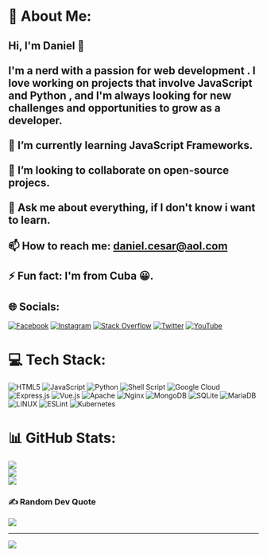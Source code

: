 # 💫 About Me:
## Hi, I'm Daniel 👋<br><br>I'm a nerd with a passion for web development . I love working on projects that involve JavaScript and Python , and I'm always looking for new challenges and opportunities to grow as a developer.<br><br>🌱 I’m currently learning JavaScript Frameworks.<br><br>👯 I’m looking to collaborate on open-source projecs.<br><br>💬 Ask me about everything, if I don't know i want to learn.<br><br>📫 How to reach me: daniel.cesar@aol.com<br><br>⚡ Fun fact: I'm from Cuba 😀.


## 🌐 Socials:
[![Facebook](https://img.shields.io/badge/Facebook-%231877F2.svg?logo=Facebook&logoColor=white)](https://facebook.com/cesardaniel.saucedocancio) [![Instagram](https://img.shields.io/badge/Instagram-%23E4405F.svg?logo=Instagram&logoColor=white)](https://instagram.com/cesar.dani_cu) [![Stack Overflow](https://img.shields.io/badge/-Stackoverflow-FE7A16?logo=stack-overflow&logoColor=white)](https://stackoverflow.com/users/15160941) [![Twitter](https://img.shields.io/badge/Twitter-%231DA1F2.svg?logo=Twitter&logoColor=white)](https://twitter.com/@Dani_BS_cu) [![YouTube](https://img.shields.io/badge/YouTube-%23FF0000.svg?logo=YouTube&logoColor=white)](https://youtube.com/@@cesarsaucedocancio) 

# 💻 Tech Stack:
![HTML5](https://img.shields.io/badge/html5-%23E34F26.svg?style=for-the-badge&logo=html5&logoColor=white) ![JavaScript](https://img.shields.io/badge/javascript-%23323330.svg?style=for-the-badge&logo=javascript&logoColor=%23F7DF1E) ![Python](https://img.shields.io/badge/python-3670A0?style=for-the-badge&logo=python&logoColor=ffdd54) ![Shell Script](https://img.shields.io/badge/shell_script-%23121011.svg?style=for-the-badge&logo=gnu-bash&logoColor=white) ![Google Cloud](https://img.shields.io/badge/Google%20Cloud-%234285F4.svg?style=for-the-badge&logo=google-cloud&logoColor=white) ![Express.js](https://img.shields.io/badge/express.js-%23404d59.svg?style=for-the-badge&logo=express&logoColor=%2361DAFB) ![Vue.js](https://img.shields.io/badge/vuejs-%2335495e.svg?style=for-the-badge&logo=vuedotjs&logoColor=%234FC08D) ![Apache](https://img.shields.io/badge/apache-%23D42029.svg?style=for-the-badge&logo=apache&logoColor=white) ![Nginx](https://img.shields.io/badge/nginx-%23009639.svg?style=for-the-badge&logo=nginx&logoColor=white) ![MongoDB](https://img.shields.io/badge/MongoDB-%234ea94b.svg?style=for-the-badge&logo=mongodb&logoColor=white) ![SQLite](https://img.shields.io/badge/sqlite-%2307405e.svg?style=for-the-badge&logo=sqlite&logoColor=white) ![MariaDB](https://img.shields.io/badge/MariaDB-003545?style=for-the-badge&logo=mariadb&logoColor=white) ![LINUX](https://img.shields.io/badge/Linux-FCC624?style=for-the-badge&logo=linux&logoColor=black) ![ESLint](https://img.shields.io/badge/ESLint-4B3263?style=for-the-badge&logo=eslint&logoColor=white) ![Kubernetes](https://img.shields.io/badge/kubernetes-%23326ce5.svg?style=for-the-badge&logo=kubernetes&logoColor=white)
# 📊 GitHub Stats:
![](https://github-readme-stats.vercel.app/api?username=Dantescur&theme=vue-dark&hide_border=false&include_all_commits=false&count_private=false)<br/>
![](https://github-readme-streak-stats.herokuapp.com/?user=Dantescur&theme=vue-dark&hide_border=false)<br/>
![](https://github-readme-stats.vercel.app/api/top-langs/?username=Dantescur&theme=vue-dark&hide_border=false&include_all_commits=false&count_private=false&layout=compact)


### ✍️ Random Dev Quote
![](https://quotes-github-readme.vercel.app/api?type=horizontal&theme=radical)

---
[![](https://visitcount.itsvg.in/api?id=Dantescur&icon=0&color=0)](https://visitcount.itsvg.in)

<!-- Proudly created with GPRM ( https://gprm.itsvg.in ) -->
